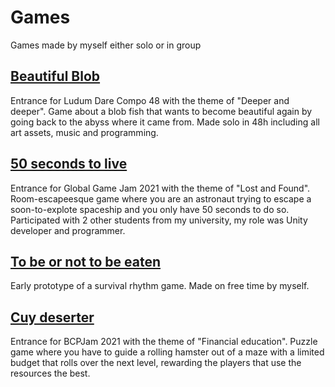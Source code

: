 # Games
Games made by myself either solo or in group

## [Beautiful Blob](https://hestrateja.itch.io/ld48-compo-beautiful-blob)
Entrance for Ludum Dare Compo 48 with the theme of "Deeper and deeper". Game about a blob fish that wants to become beautiful again by going back to the abyss where it came from. Made solo in 48h including all art assets, music and programming.

## [50 seconds to live](https://globalgamejam.org/2021/games/50-segundos-para-vivir-7)
Entrance for Global Game Jam 2021 with the theme of "Lost and Found". Room-escapeesque game where you are an astronaut trying to escape a soon-to-explote spaceship and you only have 50 seconds to do so. Participated with 2 other students from my university, my role was Unity developer and programmer.

## [To be or not to be eaten](https://hestrateja.itch.io/to-be-or-not-to-be-eaten)
Early prototype of a survival rhythm game. Made on free time by myself.

## [Cuy deserter](https://itch.io/jam/bcp-game-jam-2022/rate/1719102)
Entrance for BCPJam 2021 with the theme of "Financial education". Puzzle game where you have to guide a rolling hamster out of a maze with a limited budget that rolls over the next level, rewarding the players that use the resources the best.


